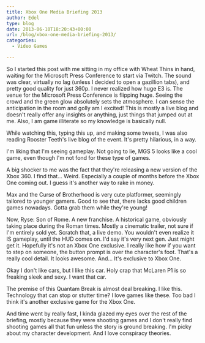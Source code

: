 ```yaml
---
title: Xbox One Media Briefing 2013
author: Edel
type: blog
date: 2013-06-10T18:20:43+00:00
url: /blog/xbox-one-media-briefing-2013/
categories:
  - Video Games

---
```

So I started this post with me sitting in my office with Wheat Thins in hand, waiting for the Microsoft Press Conference to start via Twitch. The sound was clear, virtually no lag (unless I decided to open a gazillion tabs), and pretty good quality for just 360p. I never realized how huge E3 is. The venue for the Microsoft Press Conference is flipping huge. Seeing the crowd and the green glow absolutely sets the atmosphere. I can sense the anticipation in the room and golly am I excited! This is mostly a live blog and doesn't really offer any insights or anything, just things that jumped out at me. Also, I am game illiterate so my knowledge is basically null. 

While watching this, typing this up, and making some tweets, I was also reading Rooster Teeth's live blog of the event. It's pretty hilarious, in a way.

I'm liking that I'm seeing gameplay. Not going to lie, MGS 5 looks like a cool game, even though I'm not fond for these type of games.

A big shocker to me was the fact that they're releasing a new version of the Xbox 360. I find that... Weird. Especially a couple of months before the Xbox One coming out. I guess it's another way to rake in money.

Max and the Curse of Brotherhood is very cute platformer, seemingly tailored to younger gamers. Good to see that, there lacks good children games nowadays. Gotta grab them while they're young!

Now, Ryse: Son of Rome. A new franchise. A historical game, obviously taking place during the Roman times. Mostly a cinematic trailer, not sure if I'm entirely sold yet. Scratch that, a live demo. You wouldn't even realize it IS gameplay, until the HUD comes on. I'd say it's very next gen. Just might get it. Hopefully it's not an Xbox One exclusive. I really like how if you want to step on someone, the button prompt is over the character's foot. That's a really cool detail. It looks awesome. And... It's exclusive to Xbox One.

Okay I don't like cars, but I like this car. Holy crap that McLaren P1 is so freaking sleek and sexy. I want that car.

The premise of this Quantam Break is almost deal breaking. I like this. Technology that can stop or stutter time? I love games like these. Too bad I think it's another exclusive game for the Xbox One.

And time went by really fast, I kinda glazed my eyes over the rest of the briefing, mostly because they were shooting games and I don't really find shooting games all that fun unless the story is ground breaking. I'm picky about my character development. And I love conspiracy theories.


